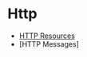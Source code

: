 # Http

- [HTTP Resources](https://github.com/KiraDiShira/Http/tree/master/HTTPResources#http-resources)
- [HTTP Messages]
